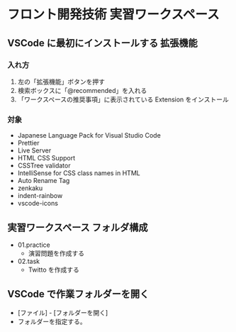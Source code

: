 # フロント開発技術 実習ワークスペース

## VSCode に最初にインストールする 拡張機能

### 入れ方

1. 左の「拡張機能」ボタンを押す
2. 検索ボックスに「@recommended」を入れる
3. 「ワークスペースの推奨事項」に表示されている Extension をインストール

### 対象

- Japanese Language Pack for Visual Studio Code
- Prettier
- Live Server
- HTML CSS Support
- CSSTree validator
- IntelliSense for CSS class names in HTML
- Auto Rename Tag
- zenkaku
- indent-rainbow
- vscode-icons

## 実習ワークスペース フォルダ構成

- 01.practice
  - 演習問題を作成する
- 02.task
  - Twitto を作成する

## VSCode で作業フォルダーを開く

- [ファイル] - [フォルダーを開く]
- フォルダーを指定する。
